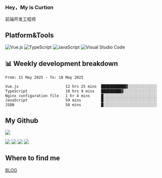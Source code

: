 ### Hey，My is Curtion
前端开发工程师
## Platform&Tools

![Vue.js](https://img.shields.io/badge/-Vue.js-4FC08D?style=flat-square&logo=Vue.js&logoColor=white)
![TypeScript](https://img.shields.io/badge/-TypeScript-007ACC?style=flat-square&logo=typescript&logoColor=white)
![JavaScript](https://img.shields.io/badge/-JavaScript-F7DF1E?style=flat-square&logo=javascript&logoColor=black)
![Visual Studio Code](https://img.shields.io/badge/-VSCode-007ACC?style=flat-square&logo=Visual-Studio-Code&logoColor=white)

## 📊 Weekly development breakdown

<!--START_SECTION:waka-->

```txt
From: 11 May 2025 - To: 18 May 2025

Vue.js                     12 hrs 25 mins  ███████████▓░░░░░░░░░░░░░   47.16 %
TypeScript                 10 hrs 9 mins   █████████▓░░░░░░░░░░░░░░░   38.58 %
Nginx configuration file   1 hr 4 mins     █░░░░░░░░░░░░░░░░░░░░░░░░   04.11 %
JavaScript                 59 mins         █░░░░░░░░░░░░░░░░░░░░░░░░   03.79 %
JSON                       58 mins         █░░░░░░░░░░░░░░░░░░░░░░░░   03.68 %
```

<!--END_SECTION:waka-->

## My Github

![](http://github-profile-summary-cards.vercel.app/api/cards/profile-details?username=curtion&theme=nord_bright)

![](http://github-profile-summary-cards.vercel.app/api/cards/stats?username=curtion&theme=nord_bright)
![](http://github-profile-summary-cards.vercel.app/api/cards/productive-time?username=curtion&theme=nord_bright&utcOffset=8)
![](http://github-profile-summary-cards.vercel.app/api/cards/repos-per-language?username=curtion&theme=nord_bright)
![](http://github-profile-summary-cards.vercel.app/api/cards/most-commit-language?username=curtion&theme=nord_bright)

## Where to find me

[BLOG](https://blog.3gxk.net)
